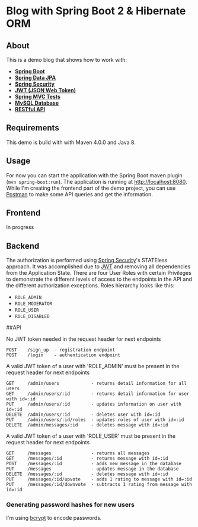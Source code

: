 # Blog with Spring Boot 2 & Hibernate ORM

## About
This is a demo blog that shows how to work with:
* **[Spring Boot](https://spring.io/projects/spring-boot)**
* **[Spring Data JPA](https://spring.io/projects/spring-data-jpa)**
* **[Spring Security](https://spring.io/projects/spring-security)**
* **[JWT (JSON Web Token)](https://jwt.io)**
* **[Spring MVC Tests](https://spring.io/guides/gs/testing-web/)**
* **[MySQL Database](https://www.mysql.com)**
* **[RESTful API](https://restfulapi.net)**

## Requirements
This demo is build with with Maven 4.0.0 and Java 8.

## Usage
For now you can start the application with the Spring Boot maven plugin (`mvn spring-boot:run`). The application is
running at [http://localhost:8080](http://localhost:8080).
While I'm creating the frontend part of the demo project, you can use [Postman](https://www.postman.com) to make some API queries and get the information.

## Frontend
In progress

## Backend
The authorization is performed using [Spring Security](https://spring.io/projects/spring-security)'s STATEless approach. It was accomplished due to [JWT](https://jwt.io) and removing all dependencies from the Application State.
There are four User Roles with certain Privileges to demonstrate the different levels of access to the endpoints in the API and the different authorization exceptions. Roles hierarchy looks like this: 
* `ROLE_ADMIN`
* `ROLE_MODERATOR`
* `ROLE_USER`
* `ROLE_DISABLED`

##API

No JWT token needed in the request header for next endpoints
```
POST    /sign_up  - registration endpoint
POST    /login    - authentication endpoint
```
A valid JWT token of a user with 'ROLE_ADMIN' must be present in the request header for next endpoints
```
GET     /admin/users            - returns detail information for all users
GET     /admin/users/:id        - returns detail information for user with id=:id
PUT     /admin/users/:id        - updates information on user with id=:id
DELETE  /admin/users/:id        - deletes user with id=:id
PUT     /admin/users/:id/roles  - updates roles of user with id=:id
DELETE  /admin/messages/:id     - deletes message with id=:id 
```
A valid JWT token of a user with 'ROLE_USER' must be present in the request header for next endpoints
```
GET     /messages               - returns all messages
GET     /messages/:id           - returns message with id=:id
POST    /messages/:id           - adds new message in the database
PUT     /messages               - updates message in the database
DELETE  /messages/:id           - deletes message with id=:id
PUT     /messages/:id/upvote    - adds 1 rating to message with id=:id
PUT     /messages/:id/downvote  - subtracts 1 rating from message with id=:id 
```

### Generating password hashes for new users

I'm using [bcrypt](https://en.wikipedia.org/wiki/Bcrypt) to encode passwords.